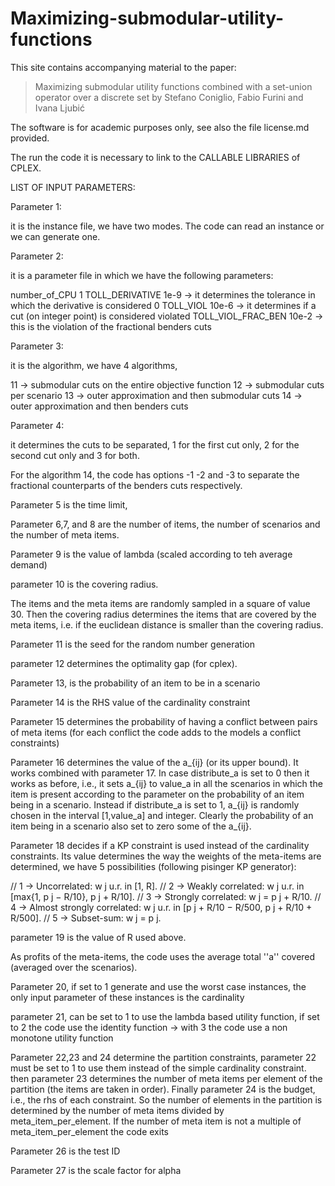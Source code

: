 # Maximizing-submodular-utility-functions

This site contains accompanying material to the paper:

> Maximizing submodular utility functions combined with a
set-union operator over a discrete set by Stefano Coniglio, Fabio Furini and Ivana Ljubić

The software is for academic purposes only, see also the file license.md provided.

The run the code it is necessary to link to the CALLABLE LIBRARIES of CPLEX.


LIST OF INPUT PARAMETERS:

Parameter 1:

it is the instance file, we have two modes. The code can read an instance or we can generate one. 

Parameter 2:

it is a parameter file in which we have the following parameters:

number_of_CPU 1
TOLL_DERIVATIVE 1e-9 -> it determines the tolerance in which the derivative is considered 0
TOLL_VIOL 10e-6 -> it determines if a cut (on integer point) is considered violated
TOLL_VIOL_FRAC_BEN 10e-2 -> this is the violation of the fractional benders cuts

Parameter 3:

it is the algorithm, we have 4 algorithms, 

11 -> submodular cuts on the entire objective function
12 -> submodular cuts per scenario
13 -> outer approximation and then submodular cuts
14 -> outer approximation and then benders cuts


Parameter 4:

it determines the cuts to be separated, 1 for the first cut only, 2 for the second cut only and 3 for both. 

For the algorithm 14, the code has options  -1 -2 and -3 to separate the fractional counterparts of the benders cuts respectively. 


Parameter 5 is the time limit, 

Parameter 6,7, and 8 are the number of items, the number of scenarios and the number of meta items.

Parameter 9 is the value of lambda (scaled according to teh average demand)

parameter 10 is the covering radius. 

The items and the meta items are randomly sampled in a square of value 30. Then the covering radius determines the items that are covered by the meta items, i.e. if the euclidean distance is smaller than the covering radius. 

Parameter 11 is the seed for the random number generation 

parameter 12 determines the optimality gap (for cplex).
 
Parameter 13, is the probability of an item to be in a scenario

Parameter 14 is the RHS value of the cardinality constraint

Parameter 15  determines the probability of having a conflict between pairs of meta items (for each conflict the code adds to the models a conflict constraints)

Parameter 16 determines the value of the a_{ij} (or its upper bound). It works combined with parameter 17. In case distribute_a is set to 0 then it works as before, i.e., it sets a_{ij} to  value_a in all the scenarios in which the item is present according to the parameter on the probability of an item being in a scenario. Instead if distribute_a is set to 1,  a_{ij} is randomly chosen in the interval [1,value_a] and integer. Clearly the probability of an item being in a scenario also set to zero some of the a_{ij}.

Parameter 18 decides if a KP constraint is used instead of the cardinality constraints. Its value determines the way the weights of the meta-items are determined, we have 5 possibilities (following pisinger KP generator):

// 1 -> Uncorrelated: w j u.r. in [1, R].
// 2 -> Weakly correlated:  w j u.r. in [max{1, p j − R/10}, p j + R/10].
// 3 -> Strongly correlated:  w j = p j + R/10.
// 4 -> Almost strongly correlated: w j u.r. in [p j + R/10 − R/500, p j + R/10 + R/500].
// 5 -> Subset-sum:  w j = p j.

parameter 19 is the value of R used above.

As profits of the meta-items, the code uses the  average total ''a'' covered (averaged over the scenarios). 

Parameter 20, if set to 1 generate and use the worst case instances, the only input parameter of these instances is the cardinality

parameter 21, can be set to 1 to use the lambda based utility function, if set to 2 the code use the identity function -> with 3 the code use a non monotone utility function

Parameter 22,23 and 24  determine the partition constraints, parameter 22 must be set to 1 to use them instead of the simple cardinality constraint. then parameter 23 determines the number of meta items per element of the partition (the items are taken in order). Finally parameter 24 is the budget, i.e., the rhs of each constraint. So the number of elements in the partition is determined by the number of meta items divided by meta_item_per_element. If the number of meta item is not a multiple of meta_item_per_element the code exits

Parameter 26 is the test ID

Parameter 27  is the scale factor for alpha

